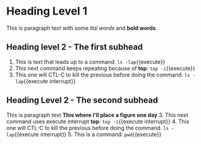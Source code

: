 # Heading Level 1
This is paragraph text with some *ital words* and **bold words**.
## Heading level 2 - The first subhead
1. This is text that leads up to a command: `ls -lap`{{execute}}
2. This next command keeps repeating because of **top**: `top -i`{{execute}}
3. This one will CTL-C to kill the previous before doing the command. `ls -lap`{{execute interrupt}}
## Heading Level 2 - The second subhead
This is paragraph text
**This where I'll place a figure one day**
3. This next command uses execute interrupt **top**: `top -i`{{execute interrupt}}
4. This one will CTL-C to kill the previous before doing the command. `ls -lap`{{execute interrupt}}
5. This is a command: `pwd`{{execute}}